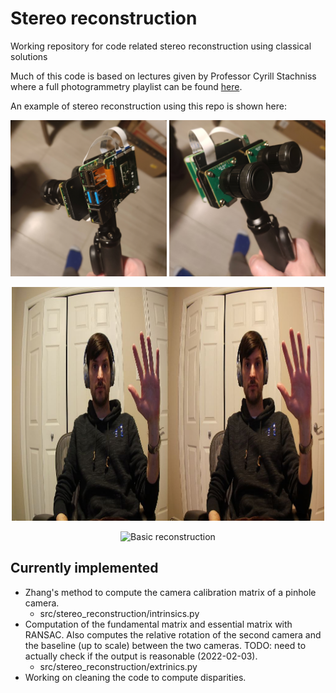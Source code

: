 # Stereo reconstruction
Working repository for code related stereo reconstruction using classical solutions

Much of this code is based on lectures given by Professor Cyrill Stachniss where a full photogrammetry playlist can be found [here](https://www.youtube.com/watch?v=SyB7Wg1e62A&list=PLgnQpQtFTOGRYjqjdZxTEQPZuFHQa7O7Y).

An example of stereo reconstruction using this repo is shown here:
<p align="center">
<img src="./readme_images/stereocam_back.jpg" alt="Basic reconstruction" style="width:250px;"/>   <img src="./readme_images/stereocam_front.jpg" alt="Basic reconstruction" style="width:250px;">
</p>
<p align="center">
<img src="./readme_images/andrew.jpg" alt="Basic reconstruction" style="width:500px;"/>
</p>
<p align="center">
<img src="./readme_images/animation.gif" alt="Basic reconstruction" style="width:750px;"/>
</p>

## Currently implemented

* Zhang's method to compute the camera calibration matrix of a pinhole camera.
    * src/stereo_reconstruction/intrinsics.py
* Computation of the fundamental matrix and essential matrix with RANSAC.  Also computes the relative rotation of the second camera and the baseline (up to scale) between the two cameras.  TODO: need to actually check if the output is reasonable (2022-02-03).
    * src/stereo_reconstruction/extrinics.py
* Working on cleaning the code to compute disparities.